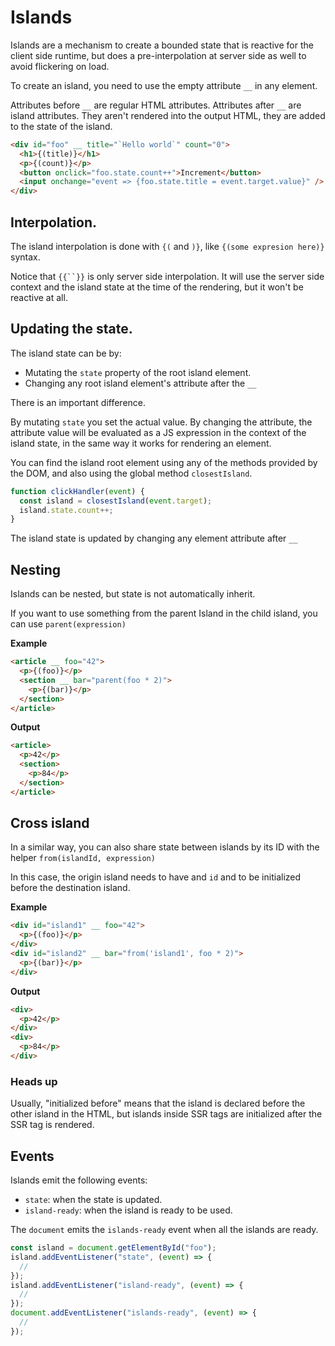 # Islands

Islands are a mechanism to create a bounded state that is reactive for the
client side runtime, but does a pre-interpolation at server side as well to
avoid flickering on load.

To create an island, you need to use the empty attribute `__` in any element.

Attributes before `__` are regular HTML attributes.
Attributes after `__` are island attributes. They aren't rendered into the output HTML, they are added to the state of the island.

```html
<div id="foo" __ title="`Hello world`" count="0">
  <h1>{(title)}</h1>
  <p>{(count)}</p>
  <button onclick="foo.state.count++">Increment</button>
  <input onchange="event => {foo.state.title = event.target.value}" />
</div>
```

## Interpolation.

The island interpolation is done with `{(` and `)}`, like `{(some expresion here)}` syntax.

Notice that ` {{``}} ` is only server side interpolation. It will use the server side context and the island state at the time of the rendering, but it won't be reactive at all.

## Updating the state.

The island state can be by:

- Mutating the `state` property of the root island element.
- Changing any root island element's attribute after the `__`

There is an important difference.

By mutating `state` you set the actual value.
By changing the attribute, the attribute value will be evaluated as a JS expression in the context of the island state, in the same way it works for rendering an element.

You can find the island root element using any of the methods provided by the DOM, and also using the global method `closestIsland`.

```js
function clickHandler(event) {
  const island = closestIsland(event.target);
  island.state.count++;
}
```

The island state is updated by changing any element attribute after `__`

## Nesting

Islands can be nested, but state is not automatically inherit.

If you want to use something from the parent Island in the child island, you can use `parent(expression)`

**Example**

```html
<article __ foo="42">
  <p>{(foo)}</p>
  <section __ bar="parent(foo * 2)">
    <p>{(bar)}</p>
  </section>
</article>
```

**Output**

```html
<article>
  <p>42</p>
  <section>
    <p>84</p>
  </section>
</article>
```

## Cross island

In a similar way, you can also share state between islands by its ID with the helper `from(islandId, expression)`

In this case, the origin island needs to have and `id` and to be initialized before the destination island.

**Example**

```html
<div id="island1" __ foo="42">
  <p>{(foo)}</p>
</div>
<div id="island2" __ bar="from('island1', foo * 2)">
  <p>{(bar)}</p>
</div>
```

**Output**

```html
<div>
  <p>42</p>
</div>
<div>
  <p>84</p>
</div>
```

### Heads up

Usually, "initialized before" means that the island is declared before the other island in the HTML, but islands inside SSR tags are initialized after the SSR tag is rendered.

## Events

Islands emit the following events:

- `state`: when the state is updated.
- `island-ready`: when the island is ready to be used.

The `document` emits the `islands-ready` event when all the islands are ready.

```js
const island = document.getElementById("foo");
island.addEventListener("state", (event) => {
  //
});
island.addEventListener("island-ready", (event) => {
  //
});
document.addEventListener("islands-ready", (event) => {
  //
});
```
